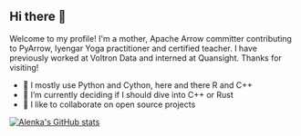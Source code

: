 ## Hi there 👋

Welcome to my profile! I'm a mother, Apache Arrow committer contributing to PyArrow, Iyengar Yoga practitioner and certified teacher. I have previously worked at Voltron Data and interned at Quansight. Thanks for visiting!

- 🔭 I mostly use Python and Cython, here and there R and C++ 
- 🌱 I’m currently deciding if I should dive into C++ or Rust
- 👯 I like to collaborate on open source projects

[![Alenka's GitHub stats](https://github-readme-stats.vercel.app/api?username=AlenkaF)](https://github.com/anuraghazra/github-readme-stats)
